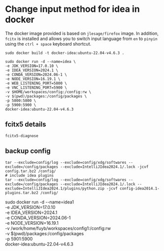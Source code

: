 # Change input method for idea in docker

The docker image provided is based on `jlesage/firefox` image. In addition, `fcitx` is installed and allows you to switch input language from `en` to `pinyin` using the `ctrl + space` keyboard shortcut.

```shell
sudo docker build -t docker-idea:ubuntu-22.04-v4.6.3 .

sudo docker run -d --name=idea \
-e JDK_VERSION=17.0.10 \
-e IDEA_VERSION=2024.1 \
-e CONDA_VERSION=2024.06-1 \
-e NODE_VERSION=16.19.1 \
-e WEB_LISTENING_PORT=5800 \
-e VNC_LISTENING_PORT=5900 \
-v $HOME/workspaces/config:/config:rw \
-v $(pwd)/packages:/config/packages \
-p 5800:5800 \
-p 5900:5900 \
docker-idea:ubuntu-22.04-v4.6.3
```

## fcitx5 details
``` shell
fcitx5-diagnose
```

## backup config
```shell
tar --exclude=config/log --exclude=config/xdg/softwares --exclude=/config/packages --exclude=IntelliJIdea2024.1/.lock -jcvf config.tar.bz2 /config/
# include idea plugins
tar --exclude=config/log --exclude=config/xdg/softwares --exclude=/config/packages --exclude=IntelliJIdea2024.1/.lock --exclude=IntelliJIdea2024.1/plugins/python.zip -jcvf config-idea2014.1-plugins.tar.bz2 /config/
```

sudo docker run -d --name=idea1 \
-e JDK_VERSION=17.0.10 \
-e IDEA_VERSION=2024.1 \
-e CONDA_VERSION=2024.06-1 \
-e NODE_VERSION=16.19.1 \
-v /work/home/fuyb/workspaces/config1:/config:rw \
-v $(pwd)/packages:/config/packages \
-p 5901:5900 \
docker-idea:ubuntu-22.04-v4.6.3